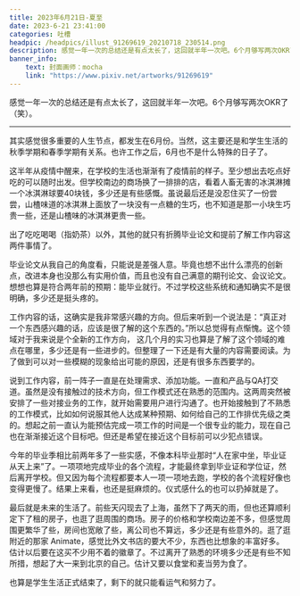 ```yaml
---
title: 2023年6月21日-夏至
date: 2023-6-21 23:41:00
categories: 吐槽
headpic: /headpics/illust_91269619_20210718_230514.png
description: 感觉一年一次的总结还是有点太长了，这回就半年一次吧。6个月够写两次OKR了（笑）。
banner_info: 
    text: 封面画师：mocha
    link: "https://www.pixiv.net/artworks/91269619"
---
```


感觉一年一次的总结还是有点太长了，这回就半年一次吧。6个月够写两次OKR了（笑）。

---

其实感觉很多重要的人生节点，都发生在6月份。当然，这主要还是和学生生活的秋季学期和春季学期有关系。也许工作之后，6月也不是什么特殊的日子了。

这半年从疫情中醒来，在学校的生活也渐渐有了疫情前的样子。至少想出去吃点好吃的可以随时出发。但学校南边的商场换了一排排的店，看着人畜无害的冰淇淋摊一个冰淇淋球要40块钱，多少还是有些感慨。虽说最后还是没忍住买了一份尝尝，山楂味道的冰淇淋上面放了一块没有一点糖的生巧，也不知道是那一小块生巧贵一些，还是山楂味的冰淇淋更贵一些。

出了吃吃喝喝（指奶茶）以外，其他的就只有折腾毕业论文和提前了解工作内容这两件事情了。

毕业论文从我自己的角度看，只能说是差强人意。毕竟也想不出什么漂亮的创新点，改进本身也没那么有实用价值，而且也没有自己满意的期刊论文、会议论文。想想也算是符合两年前的预期：能毕业就行。不过学校这些系统和通知确实不是很明确，多少还是挺头疼的。

工作内容的话，这确实是我非常感兴趣的方向。但后来听到一个说法是：“真正对一个东西感兴趣的话，应该是很了解的这个东西的。”所以总觉得有点惭愧。这个领域对于我来说是个全新的工作方向， 这几个月的实习也算是了解了这个领域的难点在哪里，多少还是有一些进步的。但整理了一下还是有大量的内容需要阅读。为了做到可以对一些模糊的现象给出可能的原因，还是有很多东西要学的。

说到工作内容，前一阵子一直是在处理需求、添加功能。一直和产品与QA打交道。虽然是没有接触过的技术方向，但工作模式还在熟悉的范围内。这两周突然被安排了一些对接业务的工作，就开始需要用户进行沟通了。也开始接触到了不熟悉的工作模式，比如如何说服其他人达成某种预期、如何给自己的工作排优先级之类的。想起之前一直认为能预估完成一项工作的时间是一个很专业的能力，现在自己也在渐渐接近这个目标吧。但还是希望在接近这个目标前可以少犯点错误。

今年的毕业季相比前两年多了一些实感，不像本科毕业那时“人在家中坐，毕业证从天上来”了。一项项地完成毕业的各个流程，才能最终拿到毕业证和学位证，然后离开学校。但又因为每个流程都要本人一项一项地去跑，学校的各个流程好像也变得更慢了。结果上来看，也还是挺麻烦的。仪式感什么的也可以扔掉就是了。

最后就是未来的生活了。前些天闪现去了上海，虽然下了两天的雨，但也还算顺利定下了租的房子，也逛了逛周围的商场。房子的价格和学校南边差不多，但感觉周围更繁华了些，房间也宽敞了些，离公司也不算远，多少还是有些意外的。逛了逛附近的那家 Animate，感觉比外文书店的要大不少，东西也比想象的丰富好多。估计以后要在这买不少用不着的徽章了。不过离开了熟悉的环境多少还是有些不知所措，想起了大一来到北京的自己。估计又要以食堂和麦当劳为食了。

也算是学生生活正式结束了，剩下的就只能看运气和努力了。




